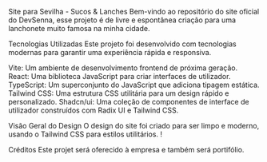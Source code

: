 Site para Sevilha - Sucos & Lanches
Bem-vindo ao repositório do site oficial do DevSenna, esse projeto é de livre e espontânea criação para uma lanchonete muito famosa na minha cidade.

Tecnologias Utilizadas
Este projeto foi desenvolvido com tecnologias modernas para garantir uma experiência rápida e responsiva.

Vite: Um ambiente de desenvolvimento frontend de próxima geração.
React: Uma biblioteca JavaScript para criar interfaces de utilizador.
TypeScript: Um superconjunto do JavaScript que adiciona tipagem estática.
Tailwind CSS: Uma estrutura CSS utilitária para um design rápido e personalizado.
Shadcn/ui: Uma coleção de componentes de interface de utilizador construídos com Radix UI e Tailwind CSS.

Visão Geral do Design
O design do site foi criado para ser limpo e moderno, usando o Tailwind CSS para estilos utilitários.
!

Créditos
Este projet será oferecido à empresa e também será portifólio.